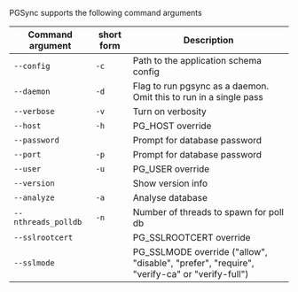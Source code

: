 PGSync supports the following command arguments 


| **Command argument**     | **short form** | **Description**                  |
| ---------------------------- | ----------- | -------------------------------- |
| `--config`                     |    `-c`         | Path to the application schema config |
| `--daemon`                     |    `-d`         | Flag to run pgsync as a daemon. Omit this to run in a single pass |
| `--verbose`                     |    `-v`         | Turn on verbosity |
| `--host`                     |    `-h`         | PG_HOST override |
| `--password`                     |            | Prompt for database password |
| `--port`                     |    `-p`          | Prompt for database password |
| `--user`                     |    `-u`          | PG_USER override |
| `--version`                     |            | Show version info |
| `--analyze`                     |    `-a`          | Analyse database |
| `--nthreads_polldb`                     |    `-n`          | Number of threads to spawn for poll db |
| `--sslrootcert`                     |            | PG_SSLROOTCERT override |
| `--sslmode`                     |            | PG_SSLMODE override ("allow", "disable", "prefer", "require", "verify-ca" or "verify-full") |

